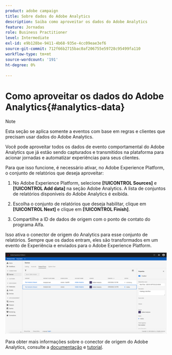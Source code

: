 ```yaml
---
product: adobe campaign
title: Sobre dados do Adobe Analytics
description: Saiba como aproveitar os dados do Adobe Analytics
feature: Jornadas
role: Business Practitioner
level: Intermediate
exl-id: e9b128be-9411-4b68-935e-4cc09eae3ef6
source-git-commit: 712f66b2715bac0af206755e59728c95499fa110
workflow-type: tm+mt
source-wordcount: '191'
ht-degree: 0%

---
```


# Como aproveitar os dados do Adobe Analytics{#analytics-data}

>[!NOTE]
>
>Esta seção se aplica somente a eventos com base em regras e clientes que precisam usar dados do Adobe Analytics.

Você pode aproveitar todos os dados de evento comportamental do Adobe Analytics que já estão sendo capturados e transmitidos na plataforma para acionar jornadas e automatizar experiências para seus clientes.

Para que isso funcione, é necessário ativar, no Adobe Experience Platform, o conjunto de relatórios que deseja aproveitar:

1. No Adobe Experience Platform, selecione **[!UICONTROL Sources]** e **[!UICONTROL Add data]** na seção Adobe Analytics. A lista de conjuntos de relatórios disponíveis do Adobe Analytics é exibida.

1. Escolha o conjunto de relatórios que deseja habilitar, clique em **[!UICONTROL Next]** e clique em **[!UICONTROL Finish]**.

1. Compartilhe a ID de dados de origem com o ponto de contato do programa Alfa.

Isso ativa o conector de origem do Analytics para esse conjunto de relatórios. Sempre que os dados entram, eles são transformados em um evento de Experiência e enviados para o Adobe Experience Platform.

![](../assets/alpha-event9.png)

Para obter mais informações sobre o conector de origem do Adobe Analytics, consulte a [documentação](https://docs.adobe.com/help/en/experience-platform/sources/connectors/adobe-applications/analytics.html) e [tutorial](https://docs.adobe.com/content/help/en/experience-platform/sources/ui-tutorials/create/adobe-applications/analytics.html).
